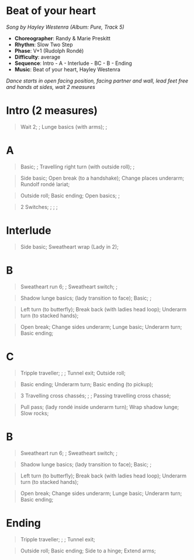 # Beat of your heart
*Song by Hayley Westenra (Album: Pure, Track 5)*

* **Choreographer**: Randy & Marie Preskitt
* **Rhythm**: Slow Two Step
* **Phase**: V+1 (Rudolph Rondé)
* **Difficulty**: average
* **Sequence**: Intro - A - Interlude - BC - B - Ending
* **Music**: Beat of your heart, Hayley Westenra

*Dance starts in open facing position, facing partner and wall, lead feet free and hands at sides, wait 2 measures*

# Intro (2 measures)

> Wait 2; ; Lunge basics (with arms); ;

# A

> Basic; ; Travelling right turn (with outside roll); ;

> Side basic; Open break (to a handshake); Change places underarm; Rundolf rondé lariat;

> Outside roll; Basic ending; Open basics; ;

> 2 Switches; ; ; ;

# Interlude

> Side basic; Sweatheart wrap (Lady in 2);

# B

> Sweatheart run 6; ; Sweatheart switch; ;

> Shadow lunge basics; (lady transition to face); Basic; ;

> Left turn (to butterfly); Break back (with ladies head loop); Underarm turn (to stacked hands);

> Open break; Change sides underarm; Lunge basic; Underarm turn; Basic ending;

# C

> Tripple traveller; ; ; Tunnel exit; Outside roll;

> Basic ending; Underarm turn; Basic ending (to pickup);

> 3 Travelling cross chassés; ; ; Passing travelling cross chassé;

> Pull pass; (lady rondé inside underarm turn); Wrap shadow lunge; Slow rocks;

# B

> Sweatheart run 6; ; Sweatheart switch; ;

> Shadow lunge basics; (lady transition to face); Basic; ;

> Left turn (to butterfly); Break back (with ladies head loop); Underarm turn (to stacked hands);

> Open break; Change sides underarm; Lunge basic; Underarm turn; Basic ending;

# Ending

> Tripple traveller; ; ; Tunnel exit;

> Outside roll; Basic ending; Side to a hinge; Extend arms;

<meta name="x:audio-file" content="h/Hayley Westenra/Pure/Hayley Westenra - Beat of Your Heart.mp3">